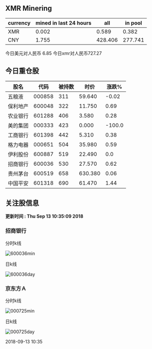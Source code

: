 ## XMR Minering

|currency|mined in last 24 hours|all|in pool|
|---|---|---|---|
|XMR|0.002|0.589|0.382|
|CNY|1.755|428.406|277.741|

今日美元对人民币 6.85	今日xmr对人民币727.27


## 今日重仓股 

|股名|代码|被持数|时价|涨跌%|
|---|---|---|---|---|
|五粮液|000858|311|59.640|-0.02|
|保利地产|600048|322|11.750|0.69|
|农业银行|601288|406|3.580|0.28|
|美的集团|000333|423|0.000|-100.0|
|工商银行|601398|442|5.310|0.38|
|格力电器|000651|504|35.980|0.59|
|伊利股份|600887|519|22.490|0.0|
|招商银行|600036|530|27.570|0.62|
|贵州茅台|600519|658|630.380|0.06|
|中国平安|601318|690|61.470|1.44|

## 关注股信息
**更新时间 : Thu Sep 13 10:35:09 2018**
### 招商银行 
分时k线

![600036min](http://image.sinajs.cn/newchart/min/n/sh600036.gif)

日k线

![600036day](http://image.sinajs.cn/newchart/daily/n/sh600036.gif)

### 京东方Ａ 
分时k线

![000725min](http://image.sinajs.cn/newchart/min/n/sz000725.gif)

日k线

![000725day](http://image.sinajs.cn/newchart/daily/n/sz000725.gif)

2018-09-13 10:35